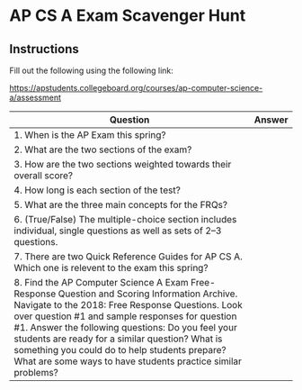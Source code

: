 # AP CS A Exam Scavenger Hunt

## Instructions 

Fill out the following using the following link:

https://apstudents.collegeboard.org/courses/ap-computer-science-a/assessment

| Question | Answer|
| --- | --- |
| 1. When is the AP Exam this spring? | |
| 2. What are the two sections of the exam? | |
| 3. How are the two sections weighted towards their overall score? | |
| 4. How long is each section of the test? | |
| 5. What are the three main concepts for the FRQs? | |
| 6. (True/False) The multiple-choice section includes individual, single questions as well as sets of 2–3 questions. | |
| 7. There are two Quick Reference Guides for AP CS A. Which one is relevent to the exam this spring?| |
| 8. Find the AP Computer Science A Exam Free-Response Question and Scoring Information Archive. Navigate to the 2018: Free Response Questions. Look over question #1 and sample responses for question #1. Answer the following questions: Do you feel your students are ready for a similar question? What is something you could do to help students prepare? What are some ways to have students practice similar problems? | |

